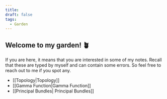 ```yaml
---
title: 
draft: false
tags:
  - Garden
---
```

## Welcome to my garden! 🪴

If you are here, it means that you are interested in some of my notes. Recall that these are typed by myself and can contain some errors. So feel free to reach out to me if you spot any. 
- [[Topology|Topology]]
- [[Gamma Function|Gamma Function]]
- [[Principal Bundles| Principal Bundles]]
